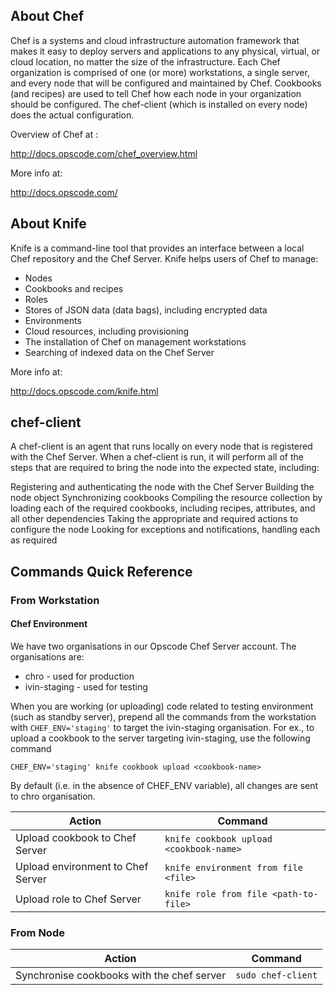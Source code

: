 ## About Chef

Chef is a systems and cloud infrastructure automation framework that makes it easy to deploy servers and applications to any physical, virtual, or cloud location, no matter the size of the infrastructure. Each Chef organization is comprised of one (or more) workstations, a single server, and every node that will be configured and maintained by Chef. Cookbooks (and recipes) are used to tell Chef how each node in your organization should be configured. The chef-client (which is installed on every node) does the actual configuration.

Overview of Chef at :

http://docs.opscode.com/chef_overview.html

More info at:

http://docs.opscode.com/

## About Knife

Knife is a command-line tool that provides an interface between a local Chef repository and the Chef Server. Knife helps users of Chef to manage:

* Nodes
* Cookbooks and recipes
* Roles
* Stores of JSON data (data bags), including encrypted data
* Environments
* Cloud resources, including provisioning
* The installation of Chef on management workstations
* Searching of indexed data on the Chef Server

More info at:

http://docs.opscode.com/knife.html

## chef-client

A chef-client is an agent that runs locally on every node that is registered with the Chef Server. When a chef-client is run, it will perform all of the steps that are required to bring the node into the expected state, including:

Registering and authenticating the node with the Chef Server
Building the node object
Synchronizing cookbooks
Compiling the resource collection by loading each of the required cookbooks, including recipes, attributes, and all other dependencies
Taking the appropriate and required actions to configure the node
Looking for exceptions and notifications, handling each as required

## Commands Quick Reference

### From Workstation

#### Chef Environment

We have two organisations in our Opscode Chef Server account. The organisations are:

* chro - used for production
* ivin-staging - used for testing

When you are working (or uploading) code related to testing environment (such as standby server), prepend all the commands from the workstation with ```CHEF_ENV='staging'``` to target the ivin-staging organisation. 
For ex., to upload a cookbook to the server targeting ivin-staging, use the following command

```CHEF_ENV='staging' knife cookbook upload <cookbook-name>```

By default (i.e. in the absence of CHEF_ENV variable), all changes are sent to chro organisation.

Action|Command
------|-------
Upload cookbook to Chef Server|```knife cookbook upload <cookbook-name>```
Upload environment to Chef Server|```knife environment from file <file>```
Upload role to Chef Server|```knife role from file <path-to-file>```

### From Node

Action|Command
------|-------
Synchronise cookbooks with the chef server|```sudo chef-client```
